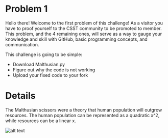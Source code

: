 # Problem 1
Hello there! Welcome to the first problem of this challenge! As a visitor you have to proof yourself to the CSST community to be promoted to member. This problem, and the 4 remaining ones, will serve as a way to gauge your knowledge and skill with GitHub, basic programming concepts, and communication.

This challenge is going to be simple:

- Download Malthusian.py
- Figure out why the code is not working
- Upload your fixed code to your fork

# Details
The Malthusian scissors were a theory that human population will outgrow resources. The human population can be represented as a quadratic x^2, while resources can be a linear x. 

![alt text](https://ourtopten.net/wp-content/uploads/2017/11/pop.png "Scissors")
